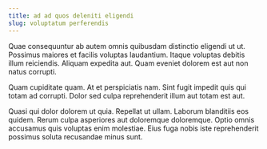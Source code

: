 ```yaml
---
title: ad ad quos deleniti eligendi
slug: voluptatum perferendis
---
```


Quae consequuntur ab autem omnis quibusdam distinctio eligendi ut ut. Possimus maiores et facilis voluptas laudantium. Itaque voluptas debitis illum reiciendis. Aliquam expedita aut. Quam eveniet dolorem est aut non natus corrupti.

Quam cupiditate quam. At et perspiciatis nam. Sint fugit impedit quis qui totam ad corrupti. Dolor sed culpa reprehenderit illum aut totam est aut.

Quasi qui dolor dolorem ut quia. Repellat ut ullam. Laborum blanditiis eos quidem. Rerum culpa asperiores aut doloremque doloremque. Optio omnis accusamus quis voluptas enim molestiae. Eius fuga nobis iste reprehenderit possimus soluta recusandae minus sunt.
